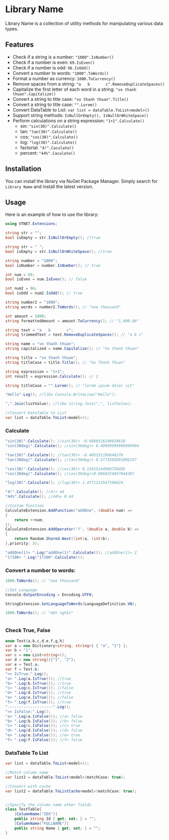 ﻿# Library Name
Library Name is a collection of utility methods for manipulating various data types.

## Features
- Check if a string is a number: `"1000".IsNumber()`
- Check if a number is even: `69.IsEven()`
- Check if a number is odd: `96.IsOdd()`
- Convert a number to words: `"1000".ToWords()`
- Format a number as currency: `1000.ToCurrency()`
- Remove spaces from a string: `"a   b       c".RemoveDuplicateSpaces()`
- Capitalize the first letter of each word in a string: `"vo thanh thuan".Capitalize()`
- Convert a string to title case: `"vo thanh thuan".Title()`
- Convert a string to title case: `"".Lorem()`
- Convert DataTable to List: `var list = dataTable.ToList<model>()`
- Support string methods: `IsNullOrEmpty(), IsNullOrWhiteSpace()`
- Perform calculations on a string expression: `"1+1".Calculate()`
	- sin: `"sin(30)".Calculate()`
	- tan: `"tan(30)".Calculate()`
	- cos: `"cos(30)".Calculate()`
	- log: `"log(30)".Calculate()`
	- factorial: `"4!".Caculate()`
	- percent: `"44%".Caculate()`
## Installation

You can install the library via NuGet Package Manager. Simply search for `Library Name` and install the latest version.

## Usage

Here is an example of how to use the library:

```csharp
using VTNET.Extensions;

string str = "";
bool isEmpty = str.IsNullOrEmpty(); //true

string str = " ";
bool isEmpty = str.IsNullOrWhiteSpace(); //true

string number = "1000";
bool isNumber = number.IsNumber(); // true

int num = 69;
bool isEven = num.IsEven(); // false

int num2 = 96;
bool isOdd = num2.IsOdd(); // true

string number2 = "1000";
string words = number2.ToWords(); // "one thousand"

int amount = 1000;
string formattedAmount = amount.ToCurrency(); // "1,000.00"

string text = "a   b       c";
string trimmedText = text.RemoveDuplicateSpaces(); // "a b c"

string name = "vo thanh thuan";
string capitalized = name.Capitalize(); // "Vo thanh thuan"

string title = "vo thanh thuan";
string titleCase = title.Title(); // "Vo Thanh Thuan"

string expression = "1+1";
int result = expression.Calculate(); // 2

string titleCase = "".Lorem(); // "lorem ipsum dolor sit"

"Hello".Log(); //like Console.WriteLine("Hello");

",".Join(listValue); //like string.Join(",", listValue);

//Convert DataTable to List
var list = dataTable.ToList<model>();

```

### Calculate
```csharp
"sin(30)".Calculate(); //sin(30)> -0.9880316240928618
"sin(30deg)".Calculate(); //sin(30deg)> 0.49999999999999994

"tan(30)".Calculate(); //tan(30)> -6.405331196646276
"tan(30deg)".Calculate(); //tan(30deg)> 0.5773502691896257

"cos(30)".Calculate(); //cos(30)> 0.15425144988758405
"cos(30deg)".Calculate(); //cos(30deg)>0.8660254037844387

"log(30)".Calculate(); //log(30)> 1.4771212547196624

"4!".Calculate(); //4!> 44
"44%".Calculate(); //44%> 0.44

//Custom function
CalculateExtension.AddFunction("addOne", (double num) =>
{
    return ++num;
});
CalculateExtension.AddOperator('?', (double a, double b) =>
{
    return Random.Shared.Next((int)a, (int)b);
},priority: 3);

"addOne(1)> ".Log("addOne(1)".Calculate()); //addOne(1)> 2
"1?100> ".Log("1?100".Calculate());
```

### Convert a number to words:
```csharp
1000.ToWords(); // "one thousand"

//Set Language
Console.OutputEncoding = Encoding.UTF8;

StringExtension.SetLanguageToWords(LanguageDefinition.VN);

1000.ToWords(); // "một nghìn"
```

```csharp
```

### Check True, False
```csharp
enum Test{a,b,c,d,e,f,g,h}
var a = new Dictionary<string, string>{ { "a", "1"} };
var b = "1";
var c = new List<string>();
var d = new string[]{"1", "2"};
var e = Test.a;
var f = Test.b;
">> IsTrue:".Log();
"a> ".Log(a.IsTrue()); //true
"b> ".Log(b.IsTrue()); //true
"c> ".Log(c.IsTrue()); //false
"d> ".Log(d.IsTrue()); //true
"e> ".Log(e.IsTrue()); //false
"f> ".Log(f.IsTrue()); //true
"--------------------".Log();
">> IsFalse:".Log();
"a> ".Log(a.IsFalse()); //a> false
"b> ".Log(b.IsFalse()); //b> false
"c> ".Log(c.IsFalse()); //c> true
"d> ".Log(d.IsFalse()); //d> false
"e> ".Log(e.IsFalse()); //e> true
"f> ".Log(f.IsFalse()); //f> false
```

### DataTable To List
```csharp
var list = dataTable.ToList<model>();

//Match column name
var list2 = dataTable.ToList<model>(matchCase: true);

//Convert with cache
var list2 = dataTable.ToListCache<model>(matchCase: true);


//Specify the column name other fields
class TestTable{
	[ColumnName("IDX")]
	public string Id { get; set; } = "";
	[ColumnName("FULLNAME")]
	public string Name { get; set; } = "";
}
```